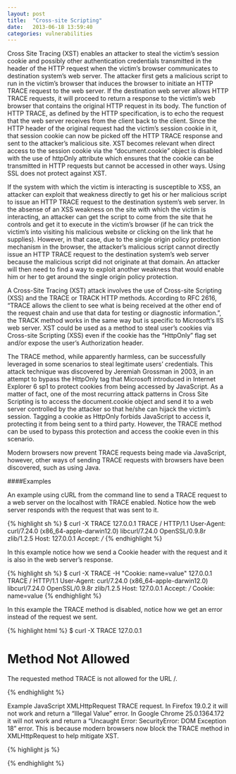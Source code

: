 ```yaml
---
layout: post
title:  "Cross-site Scripting"
date:   2013-06-18 13:59:40
categories: vulnerabilities
---
```


Cross Site Tracing (XST) enables an attacker to steal the victim’s session cookie and possibly other authentication credentials transmitted in the header of the HTTP request when the victim’s browser communicates to destination system’s web server. The attacker first gets a malicious script to run in the victim’s browser that induces the browser to initiate an HTTP TRACE request to the web server. If the destination web server allows HTTP TRACE requests, it will proceed to return a response to the victim’s web browser that contains the original HTTP request in its body. The function of HTTP TRACE, as defined by the HTTP specification, is to echo the request that the web server receives from the client back to the client. Since the HTTP header of the original request had the victim’s session cookie in it, that session cookie can now be picked off the HTTP TRACE response and sent to the attacker’s malicious site. XST becomes relevant when direct access to the session cookie via the “document.cookie” object is disabled with the use of httpOnly attribute which ensures that the cookie can be transmitted in HTTP requests but cannot be accessed in other ways. Using SSL does not protect against XST.

If the system with which the victim is interacting is susceptible to XSS, an attacker can exploit that weakness directly to get his or her malicious script to issue an HTTP TRACE request to the destination system’s web server. In the absense of an XSS weakness on the site with which the victim is interacting, an attacker can get the script to come from the site that he controls and get it to execute in the victim’s browser (if he can trick the victim’s into visiting his malicious website or clicking on the link that he supplies). However, in that case, due to the single origin policy protection mechanism in the browser, the attacker’s malicious script cannot directly issue an HTTP TRACE request to the destination system’s web server because the malicious script did not originate at that domain. An attacker will then need to find a way to exploit another weakness that would enable him or her to get around the single origin policy protection.

A Cross-Site Tracing (XST) attack involves the use of Cross-site Scripting (XSS) and the TRACE or TRACK HTTP methods. According to RFC 2616, “TRACE allows the client to see what is being received at the other end of the request chain and use that data for testing or diagnostic information.”, the TRACK method works in the same way but is specific to Microsoft’s IIS web server. XST could be used as a method to steal user’s cookies via Cross-site Scripting (XSS) even if the cookie has the “HttpOnly” flag set and/or expose the user’s Authorization header.

The TRACE method, while apparently harmless, can be successfully leveraged in some scenarios to steal legitimate users’ credentials. This attack technique was discovered by Jeremiah Grossman in 2003, in an attempt to bypass the HttpOnly tag that Microsoft introduced in Internet Explorer 6 sp1 to protect cookies from being accessed by JavaScript. As a matter of fact, one of the most recurring attack patterns in Cross Site Scripting is to access the document.cookie object and send it to a web server controlled by the attacker so that he/she can hijack the victim’s session. Tagging a cookie as HttpOnly forbids JavaScript to access it, protecting it from being sent to a third party. However, the TRACE method can be used to bypass this protection and access the cookie even in this scenario.

Modern browsers now prevent TRACE requests being made via JavaScript, however, other ways of sending TRACE requests with browsers have been discovered, such as using Java.



####Examples

An example using cURL from the command line to send a TRACE request to a web server on the localhost with TRACE enabled. Notice how the web server responds with the request that was sent to it.

{% highlight sh %}
$ curl -X TRACE 127.0.0.1
TRACE / HTTP/1.1
User-Agent: curl/7.24.0 (x86_64-apple-darwin12.0) libcurl/7.24.0 OpenSSL/0.9.8r zlib/1.2.5
Host: 127.0.0.1
Accept: */*
{% endhighlight %}

In this example notice how we send a Cookie header with the request and it is also in the web server’s response.

{% highlight sh %}
$ curl -X TRACE -H "Cookie: name=value" 127.0.0.1
TRACE / HTTP/1.1
User-Agent: curl/7.24.0 (x86_64-apple-darwin12.0) libcurl/7.24.0 OpenSSL/0.9.8r zlib/1.2.5
Host: 127.0.0.1
Accept: */*
Cookie: name=value
{% endhighlight %}

In this example the TRACE method is disabled, notice how we get an error instead of the request we sent.

{% highlight html %}
$ curl -X TRACE 127.0.0.1
<!DOCTYPE HTML PUBLIC "-//IETF//DTD HTML 2.0//EN">
<html><head>
<title>405 Method Not Allowed</title>
</head><body>
<h1>Method Not Allowed</h1>
<p>The requested method TRACE is not allowed for the URL /.</p>
</body></html>
{% endhighlight %}

Example JavaScript XMLHttpRequest TRACE request. In Firefox 19.0.2 it will not work and return a “Illegal Value” error. In Google Chrome 25.0.1364.172 it will not work and return a “Uncaught Error: SecurityError: DOM Exception 18” error. This is because modern browsers now block the TRACE method in XMLHttpRequest to help mitigate XST.

{% highlight js %}
<script>
  var xmlhttp = new XMLHttpRequest();
  var url = 'http://127.0.0.1/';

  xmlhttp.withCredentials = true; // send cookie header
  xmlhttp.open('TRACE', url, false);
  xmlhttp.send();
</script>
{% endhighlight %}